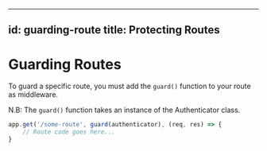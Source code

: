 
---
id: guarding-route
title: Protecting Routes
---

# Guarding Routes
To guard a specific route, you must add the `guard()` function to your route as middleware.

N.B: The ```guard()``` function takes an instance of the Authenticator class.

```javascript
app.get('/some-route', guard(authenticator), (req, res) => {
    // Route code goes here...
}
```
